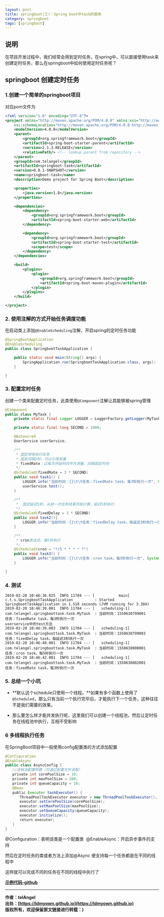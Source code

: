 ```yaml
---
layout: post
title: springboot(三)：Spring boot中task的使用
category: springboot
tags: [springboot]
---
```


## 说明

在项目开发过程中，我们经常会用到定时任务，在spring中，可以直接使用task来创建定时任务，那么在springboot中如何使用定时任务呢？

## springboot 创建定时任务

### 1.创建一个简单的springboot项目

对应pom文件为

~~~xml
<?xml version="1.0" encoding="UTF-8"?>
<project xmlns="http://maven.apache.org/POM/4.0.0" xmlns:xsi="http://www.w3.org/2001/XMLSchema-instance"
	xsi:schemaLocation="http://maven.apache.org/POM/4.0.0 http://maven.apache.org/xsd/maven-4.0.0.xsd">
	<modelVersion>4.0.0</modelVersion>
	<parent>
		<groupId>org.springframework.boot</groupId>
		<artifactId>spring-boot-starter-parent</artifactId>
		<version>2.1.3.RELEASE</version>
		<relativePath/> <!-- lookup parent from repository -->
	</parent>
	<groupId>com.telangel</groupId>
	<artifactId>springboot-task</artifactId>
	<version>0.0.1-SNAPSHOT</version>
	<name>springboot-task</name>
	<description>Demo project for Spring Boot</description>

	<properties>
		<java.version>1.8</java.version>
	</properties>

	<dependencies>
		<dependency>
			<groupId>org.springframework.boot</groupId>
			<artifactId>spring-boot-starter-web</artifactId>
		</dependency>

		<dependency>
			<groupId>org.springframework.boot</groupId>
			<artifactId>spring-boot-starter-test</artifactId>
			<scope>test</scope>
		</dependency>
	</dependencies>

	<build>
		<plugins>
			<plugin>
				<groupId>org.springframework.boot</groupId>
				<artifactId>spring-boot-maven-plugin</artifactId>
			</plugin>
		</plugins>
	</build>

</project>

~~~



### 2. 使用注解的方式开始任务调度功能

在启动类上添加```@EnableScheduling```注解，开启spring的定时任务功能

~~~java
@SpringBootApplication
@EnableScheduling
public class SpringbootTaskApplication {

	public static void main(String[] args) {
		SpringApplication.run(SpringbootTaskApplication.class, args);
	}

}

~~~



### 3. 配置定时任务

创建一个类来配置定时任务，此类使用```@Component```注解让其能够被spring管理

~~~java
@Component
public class MyTask {
    private static final Logger LOGGER = LoggerFactory.getLogger(MyTask.class);

    private static final long SECOND = 1000;

    @Autowired
    UserService userService;

    /**
     * 固定频率执行任务
     * 固定间隔3秒，可以引用变量
     * fixedRate：以每次开始时间作为测量，间隔固定时间
     */
    @Scheduled(fixedRate = 3 * SECOND)
    public void task1() {
        LOGGER.info("当前时间：{}\t\t任务：fixedRate task，每3秒执行一次", System.currentTimeMillis());
        userService.test();
    }

    /**
     *  固定延迟3秒，从前一次任务结束开始计算，延迟3秒执行
     */
    @Scheduled(fixedDelay = 3 * SECOND)
    public void task2(){
        LOGGER.info("当前时间：{}\t\t任务：fixedDelay task，每延迟3秒执行一次", System.currentTimeMillis());
    }

    /**
     * cron表达式，每5秒执行
     */
    @Scheduled(cron = "*/5 * * * * ?")
    public void task3() {
        LOGGER.info("当前时间：{}\t\t任务：cron task，每5秒执行一次", System.currentTimeMillis());
    }

}
~~~



### 4. 测试

~~~
2019-02-20 10:46:36.025  INFO 11704 --- [           main] c.t.s.SpringbootTaskApplication          : Started SpringbootTaskApplication in 1.518 seconds (JVM running for 3.304)
2019-02-20 10:46:39.001  INFO 11704 --- [   scheduling-1] com.telangel.springboottask.task.MyTask  : 当前时间：1550630799001		任务：fixedRate task，每3秒执行一次
userservice中的test方法
2019-02-20 10:46:39.003  INFO 11704 --- [   scheduling-1] com.telangel.springboottask.task.MyTask  : 当前时间：1550630799003		任务：fixedDelay task，每延迟3秒执行一次
2019-02-20 10:46:40.001  INFO 11704 --- [   scheduling-1] com.telangel.springboottask.task.MyTask  : 当前时间：1550630800001		任务：cron task，每5秒执行一次
2019-02-20 10:46:42.001  INFO 11704 --- [   scheduling-1] com.telangel.springboottask.task.MyTask  : 当前时间：1550630802001		任务：fixedRate task，每3秒执行一次
~~~



### 5. 总结一个小坑

- **默认这个schedule只使用一个线程。**如果有多个函数上使用了```@Scheduled```，那么只有当前一个执行完毕后，才能执行下一个任务，这种往往不是我们需要的效果。

- 那么要怎么样才能并发执行呢，这里我们可以创建一个线程池，然后让定时任务在线程池中执行，互相不受影响

### 6 多线程执行任务 

在SpringBoot项目中一般使用config配置类的方式添加配置

~~~java
@Configuration
@EnableAsync
public class AsyncConfig {
　　//线程池配置参数（可通过配置文件读取）
　　private int corePoolSize = 10;
　　private int maxPoolSize = 200;
　　private int queueCapacity = 10;
　　@Bean
　　public Executor taskExecutor() {
　　　　ThreadPoolTaskExecutor executor = new ThreadPoolTaskExecutor();
　　　　executor.setCorePoolSize(corePoolSize);
　　　　executor.setMaxPoolSize(maxPoolSize);
　　　　executor.setQueueCapacity(queueCapacity);
　　　　executor.initialize();
　　　　return executor;
　　}
}
~~~



@Configuration：表明该类是一个配置类 
@EnableAsync：开启异步事件的支持

然后在定时任务的类或者方法上添加@Async 便支持每一个任务都是在不同的线程中

这样就可以完成不同的任务在不同的线程中执行了



**[示例代码-github](**https://github.com/ldmyown/springboot-learning**)**  



-------------

**作者：telAngel**  
**出处：[https://ldmyown.github.io](https://ldmyown.github.io)**      
**版权所有，欢迎保留原文链接进行转载：)**